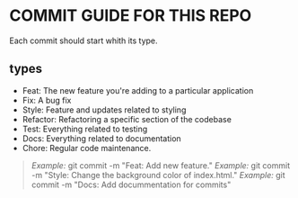 # COMMIT GUIDE FOR THIS REPO

Each commit should start whith its type.

## types
- Feat: The new feature you're adding to a particular application
- Fix: A bug fix
- Style: Feature and updates related to styling
- Refactor: Refactoring a specific section of the codebase
- Test: Everything related to testing
- Docs: Everything related to documentation
- Chore: Regular code maintenance.

>*Example:* git commit -m "Feat: Add new feature." 
>*Example:* git commit -m "Style: Change the background color of index.html." 
>*Example:* git commit -m "Docs: Add docummentation for commits"
